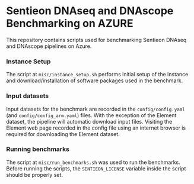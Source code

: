# Sentieon DNAseq and DNAscope Benchmarking on AZURE

This repository contains scripts used for benchmarking Sentieon DNAseq and DNAscope pipelines on Azure.

### Instance Setup

The script at `misc/instance_setup.sh` performs initial setup of the instance and download/installation of software packages used in the benchmark.

### Input datasets

Input datasets for the benchmark are recorded in the `config/config.yaml` (and `config/config_arm.yaml`) files. With the exception of the Element dataset, the pipeline will automatic download input files. Visiting the Element web page recorded in the config file using an internet browser is required for downloading the Element dataset.

### Running benchmarks

The script at `misc/run_benchmarks.sh` was used to run the benchmarks. Before running the scripts, the `SENTIEON_LICENSE` variable inside the script should be properly set.
